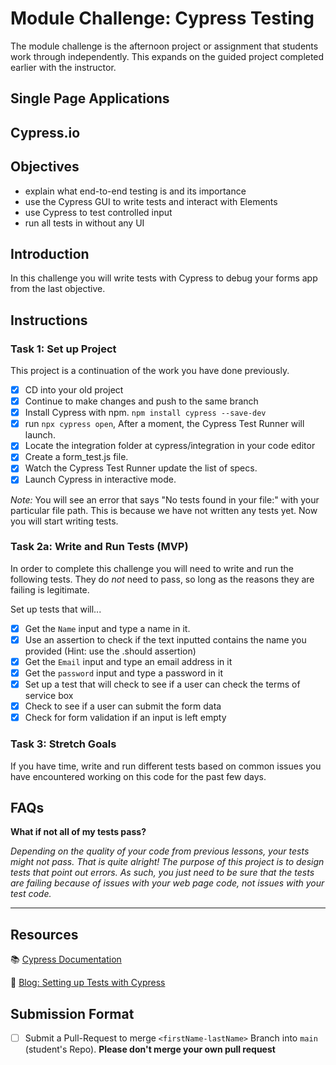 # Module Challenge: Cypress Testing

The module challenge is the afternoon project or assignment that students work
through independently. This expands on the guided project completed earlier with
the instructor.

## Single Page Applications

## Cypress.io

## Objectives

- explain what end-to-end testing is and its importance
- use the Cypress GUI to write tests and interact with Elements
- use Cypress to test controlled input
- run all tests in without any UI

## Introduction

In this challenge you will write tests with Cypress to debug your forms app from
the last objective.

## Instructions

### Task 1: Set up Project

This project is a continuation of the work you have done previously.

- [x] CD into your old project
- [x] Continue to make changes and push to the same branch
- [x] Install Cypress with npm. `npm install cypress --save-dev`
- [x] run `npx cypress open`, After a moment, the Cypress Test Runner will
      launch.
- [x] Locate the integration folder at cypress/integration in your code editor
- [x] Create a form_test.js file.
- [x] Watch the Cypress Test Runner update the list of specs.
- [x] Launch Cypress in interactive mode.

_Note:_ You will see an error that says "No tests found in your file:" with your
particular file path. This is because we have not written any tests yet. Now you
will start writing tests.

### Task 2a: Write and Run Tests (MVP)

In order to complete this challenge you will need to write and run the following
tests. They do _not_ need to pass, so long as the reasons they are failing is
legitimate.

Set up tests that will...

- [x] Get the `Name` input and type a name in it.
- [x] Use an assertion to check if the text inputted contains the name you
      provided (Hint: use the .should assertion)
- [x] Get the `Email` input and type an email address in it
- [x] Get the `password` input and type a password in it
- [x] Set up a test that will check to see if a user can check the terms of
      service box
- [x] Check to see if a user can submit the form data
- [x] Check for form validation if an input is left empty

### Task 3: Stretch Goals

If you have time, write and run different tests based on common issues you have
encountered working on this code for the past few days.

## FAQs

**What if not all of my tests pass?**

_Depending on the quality of your code from previous lessons, your tests might
not pass. That is quite alright! The purpose of this project is to design tests
that point out errors. As such, you just need to be sure that the tests are
failing because of issues with your web page code, not issues with your test
code._

---

## Resources

📚 [Cypress Documentation](https://www.cypress.io/how-it-works/)

🤔
[Blog: Setting up Tests with Cypress](https://medium.com/better-practices/end-to-end-testing-with-cypress-bfcd59633f1a)

## Submission Format

- [ ] Submit a Pull-Request to merge `<firstName-lastName>` Branch into `main`
      (student's Repo). **Please don't merge your own pull request**
